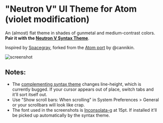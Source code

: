 # "Neutron V" UI Theme for Atom (violet modification)

An (almost) flat theme in shades of gunmetal and medium-contrast colors. **Pair it with the [Neutron V Syntax Theme](http://atom.io/packages/neutronV-syntax)**.

Inspired by [Spacegray](http://kkga.github.io/spacegray), forked from the [Atom port](https://github.com/cannikin) by @cannikin.

![screenshot](http://dl.dropboxusercontent.com/u/156655/Screenshots/e1yd~-osy6_4.png)

## Notes:

  * The [complementing syntax theme](http://atom.io/packages/neutron-syntax) changes line-height, which is currently bugged. If your cursor appears out of place, switch tabs and it'll sort itself out.
  * Use "Show scroll bars: When scrolling" in System Preferences > General or your scrollbars will look like crap.
  * The font used in the screenshots is [Inconsolata-g](https://github.com/brentd/neutron-syntax/blob/master/Inconsolata-g.otf?raw=true) at 15pt. If installed it'll be picked up automatically by the syntax theme.
